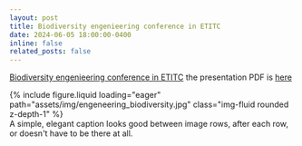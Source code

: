 ```yaml
---
layout: post
title: Biodiversity engenieering conference in ETITC
date: 2024-06-05 18:00:00-0400
inline: false
related_posts: false
---
```


[Biodiversity engenieering conference in ETITC](https://www.etitc.edu.co/es/evento/ingeniera-de-la-biodiversidad-89) the presentation PDF is [here](../../assets/pdf/ETITC_Ingeniería_de_la_Biodiversidad.pdf)


<div class="row mt-3">
    <div class="col-sm mt-3 mt-md-0">
        {% include figure.liquid loading="eager" path="assets/img/engeneering_biodiversity.jpg" class="img-fluid rounded z-depth-1" %}
    </div>
</div>

<div class="caption">
    A simple, elegant caption looks good between image rows, after each row, or doesn't have to be there at all.
</div>
